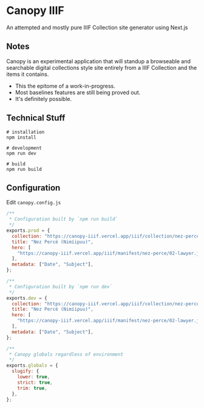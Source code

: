 # Canopy IIIF

An attempted and mostly pure IIIF Collection site generator using Next.js

## Notes

Canopy is an experimental application that will standup a browseable and searchable digital collections style site entirely from a IIIF Collection and the items it contains.

- This the epitome of a work-in-progress.
- Most baselines features are still being proved out.
- It's definitely possible.

## Technical Stuff

```shell
# installation
npm install

# development
npm run dev

# build
npm run build
```

## Configuration

Edit `canopy.config.js`

```jsx
/**
 * Configuration built by `npm run build`
 */
exports.prod = {
  collection: "https://canopy-iiif.vercel.app/iiif/collection/nez-perce.json",
  title: "Nez Percé (Nimíipuu)",
  hero: [
    "https://canopy-iiif.vercel.app/iiif/manifest/nez-perce/02-lawyer.json",
  ],
  metadata: ["Date", "Subject"],
};

/**
 * Configuration built by `npm run dev`
 */
exports.dev = {
  collection: "https://canopy-iiif.vercel.app/iiif/collection/nez-perce.json",
  title: "Nez Percé (Nimíipuu)",
  hero: [
    "https://canopy-iiif.vercel.app/iiif/manifest/nez-perce/02-lawyer.json",
  ],
  metadata: ["Date", "Subject"],
};

/**
 * Canopy globals regardless of environment
 */
exports.globals = {
  slugify: {
    lower: true,
    strict: true,
    trim: true,
  },
};
```
